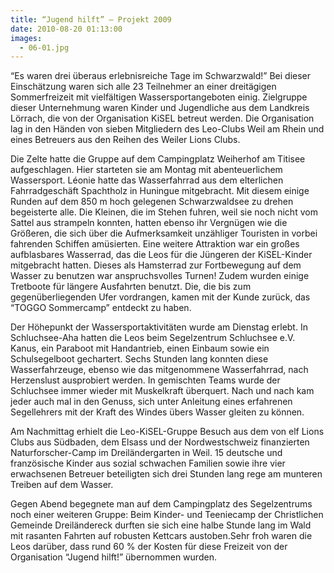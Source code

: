 ```yaml
---
title: “Jugend hilft” – Projekt 2009
date: 2010-08-20 01:13:00
images:
  - 06-01.jpg
---
```


“Es waren drei überaus erlebnisreiche Tage im Schwarzwald!” Bei dieser Einschätzung waren sich alle 23 Teilnehmer an einer dreitägigen Sommerfreizeit mit vielfältigen Wassersportangeboten einig. Zielgruppe dieser Unternehmung waren Kinder und Jugendliche aus dem Landkreis Lörrach, die von der Organisation KiSEL betreut werden. Die Organisation lag in den Händen von sieben Mitgliedern des Leo-Clubs Weil am Rhein und eines Betreuers aus den Reihen des Weiler Lions Clubs.

Die Zelte hatte die Gruppe auf dem Campingplatz Weiherhof am Titisee aufgeschlagen. Hier starteten sie am Montag mit abenteuerlichem Wassersport. Léonie hatte das Wasserfahrrad aus dem elterlichen Fahrradgeschäft Spachtholz in Huningue mitgebracht. Mit diesem einige Runden auf dem 850 m hoch gelegenen Schwarzwaldsee zu drehen begeisterte alle. Die Kleinen, die im Stehen fuhren, weil sie noch nicht vom Sattel aus strampeln konnten, hatten ebenso ihr Vergnügen wie die Größeren, die sich über die Aufmerksamkeit unzähliger Touristen in vorbei fahrenden Schiffen amüsierten. Eine weitere Attraktion war ein großes aufblasbares Wasserrad, das die Leos für die Jüngeren der KiSEL-Kinder mitgebracht hatten. Dieses als Hamsterrad zur Fortbewegung auf dem Wasser zu benutzen war anspruchsvolles Turnen! Zudem wurden einige Tretboote für längere Ausfahrten benutzt. Die, die bis zum gegenüberliegenden Ufer vordrangen, kamen mit der Kunde zurück, das “TOGGO Sommercamp” entdeckt zu haben.

Der Höhepunkt der Wassersportaktivitäten wurde am Dienstag erlebt. In Schluchsee-Aha hatten die Leos beim Segelzentrum Schluchsee e.V. Kanus, ein Paraboot mit Handantrieb, einen Einbaum sowie ein Schulsegelboot gechartert. Sechs Stunden lang konnten diese Wasserfahrzeuge, ebenso wie das mitgenommene Wasserfahrrad, nach Herzenslust ausprobiert werden. In gemischten Teams wurde der Schluchsee immer wieder mit Muskelkraft überquert. Nach und nach kam jeder auch mal in den Genuss, sich unter Anleitung eines erfahrenen Segellehrers mit der Kraft des Windes übers Wasser gleiten zu können.

Am Nachmittag erhielt die Leo-KiSEL-Gruppe Besuch aus dem von elf Lions Clubs aus Südbaden, dem Elsass und der Nordwestschweiz finanzierten Naturforscher-Camp im Dreiländergarten in Weil. 15 deutsche und französische Kinder aus sozial schwachen Familien sowie ihre vier erwachsenen Betreuer beteiligten sich drei Stunden lang rege am munteren Treiben auf dem Wasser.

Gegen Abend begegnete man auf dem Campingplatz des Segelzentrums noch einer weiteren Gruppe: Beim Kinder- und Teeniecamp der Christlichen Gemeinde Dreiländereck durften sie sich eine halbe Stunde lang im Wald mit rasanten Fahrten auf robusten Kettcars austoben.Sehr froh waren die Leos darüber, dass rund 60 % der Kosten für diese Freizeit von der Organisation “Jugend hilft!” übernommen wurden.
